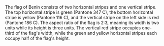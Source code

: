 The flag of Benin consists of two horizontal stripes and one vertical stripe. The top horizontal stripe is green (Pantone 347 C), the bottom horizontal stripe is yellow (Pantone 116 C), and the vertical stripe on the left side is red (Pantone 186 C). The aspect ratio of the flag is 2:3, meaning its width is two units while its height is three units. The vertical red stripe occupies one-third of the flag's width, while the green and yellow horizontal stripes each occupy half of the flag's height.
